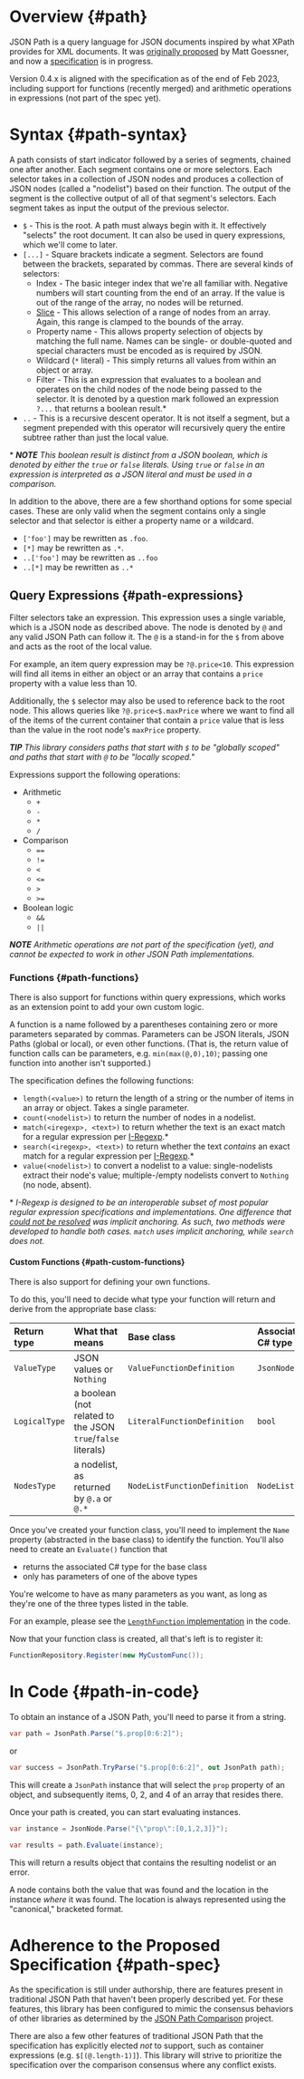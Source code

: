 #  Overview {#path}

JSON Path is a query language for JSON documents inspired by what XPath provides for XML documents.  It was [originally proposed](https://goessner.net/articles/JsonPath/) by Matt Goessner, and now a [specification](https://github.com/jsonpath-standard/internet-draft) is in progress.

Version 0.4.x is aligned with the specification as of the end of Feb 2023, including support for functions (recently merged) and arithmetic operations in expressions (not part of the spec yet).

# Syntax {#path-syntax}

A path consists of start indicator followed by a series of segments, chained one after another.  Each segment contains one or more selectors.  Each selector takes in a collection of JSON nodes and produces a collection of JSON nodes (called a "nodelist") based on their function.  The output of the segment is the collective output of all of that segment's selectors.  Each segment takes as input the output of the previous selector.

- `$` - This is the root.  A path must always begin with it.  It effectively "selects" the root document.  It can also be used in query expressions, which we'll come to later.
- `[...]` - Square brackets indicate a segment.  Selectors are found between the brackets, separated by commas.  There are several kinds of selectors:
  - Index - The basic integer index that we're all familiar with.  Negative numbers will start counting from the end of an array.  If the value is out of the range of the array, no nodes will be returned.
  - [Slice](https://stackoverflow.com/a/509295/878701) - This allows selection of a range of nodes from an array.  Again, this range is clamped to the bounds of the array.
  - Property name - This allows property selection of objects by matching the full name.  Names can be single- or double-quoted and special characters must be encoded as is required by JSON.
  - Wildcard (`*` literal) - This simply returns all values from within an object or array.
  - Filter - This is an expression that evaluates to a boolean and operates on the child nodes of the node being passed to the selector.  It is denoted by a question mark followed an expression `?...` that returns a boolean result.\*
- `..` - This is a recursive descent operator.  It is not itself a segment, but a segment prepended with this operator will recursively query the entire subtree rather than just the local value.

\* _**NOTE** This boolean result is distinct from a JSON boolean, which is denoted by either the `true` or `false` literals.  Using `true` or `false` in an expression is interpreted as a JSON literal and must be used in a comparison._

In addition to the above, there are a few shorthand options for some special cases.   These are only valid when the segment contains only a single selector and that selector is either a property name or a wildcard.

- `['foo']` may be rewritten as `.foo`.
- `[*]` may be rewritten as `.*`.
- `..['foo']` may be rewritten as `..foo`
- `..[*]` may be rewritten as `..*`

## Query Expressions {#path-expressions}

Filter selectors take an expression.  This expression uses a single variable, which is a JSON node as described above.  The node is denoted by `@` and any valid JSON Path can follow it.  The `@` is a stand-in for the `$` from above and acts as the root of the local value.

For example, an item query expression may be `?@.price<10`.  This expression will find all items in either an object or an array that contains a `price` property with a value less than 10.

Additionally, the `$` selector may also be used to reference back to the root node.  This allows queries like `?@.price<$.maxPrice` where we want to find all of the items of the current container that contain a `price` value that is less than the value in the root node's `maxPrice` property.

_**TIP** This library considers paths that start with `$` to be "globally scoped" and paths that start with `@` to be "locally scoped."_

Expressions support the following operations:

- Arithmetic
  - `+`
  - `-`
  - `*`
  - `/`
  <!-- - `%` (modulus) -->
- Comparison
  - `==`
  - `!=`
  - `<`
  - `<=`
  - `>`
  - `>=`
- Boolean logic
  - `&&`
  - `||`

_**NOTE** Arithmetic operations are not part of the specification (yet), and cannot be expected to work in other JSON Path implementations._

### Functions {#path-functions}

There is also support for functions within query expressions, which works as an extension point to add your own custom logic.

A function is a name followed by a parentheses containing zero or more parameters separated by commas.  Parameters can be JSON literals, JSON Paths (global or local), or even other functions.  (That is, the return value of function calls can be parameters, e.g. `min(max(@,0),10)`; passing one function into another isn't supported.)

The specification defines the following functions:

- `length(<value>)` to return the length of a string or the number of items in an array or object.  Takes a single parameter.
- `count(<nodelist>)` to return the number of nodes in a nodelist.
- `match(<iregexp>, <text>)` to return whether the text is an exact match for a regular expression per [I-Regexp](https://www.ietf.org/archive/id/draft-ietf-jsonpath-iregexp-02.html).\*
- `search(<iregexp>, <text>)` to return whether the text _contains_ an exact match for a regular expression per [I-Regexp](https://www.ietf.org/archive/id/draft-ietf-jsonpath-iregexp-02.html).\*
- `value(<nodelist>)` to convert a nodelist to a value: single-nodelists extract their node's value; multiple-/empty nodelists convert to `Nothing` (no node, absent).

\* _I-Regexp is designed to be an interoperable subset of most popular regular expression specifications and implementations.  One difference that [could not be resolved](https://github.com/ietf-wg-jsonpath/iregexp/issues/15) was implicit anchoring.  As such, two methods were developed to handle both cases.  `match` uses implicit anchoring, while `search` does not._

#### Custom Functions {#path-custom-functions}

There is also support for defining your own functions.

To do this, you'll need to decide what type your function will return and derive from the appropriate base class:

| Return type | What that means | Base class | Associated C# type |
|:-|:-|:-|:-|
| `ValueType` | JSON values or `Nothing` | `ValueFunctionDefinition` | `JsonNode?` |
| `LogicalType` | a boolean (not related to the JSON `true`/`false` literals) | `LiteralFunctionDefinition` | `bool` |
| `NodesType` | a nodelist, as returned by `@.a` or `@.*` | `NodeListFunctionDefinition` | `NodeList` |

Once you've created your function class, you'll need to implement the `Name` property (abstracted in the base class) to identify the function.  You'll also need to create an `Evaluate()` function that

- returns the associated C# type for the base class
- only has parameters of one of the above types

You're welcome to have as many parameters as you want, as long as they're one of the three types listed in the table.

For an example, please see the [`LengthFunction` implementation](https://github.com/gregsdennis/json-everything/blob/master/JsonPath/LengthFunction.cs) in the code.

Now that your function class is created, all that's left is to register it:

```c#
FunctionRepository.Register(new MyCustomFunc());
```

# In Code {#path-in-code}

To obtain an instance of a JSON Path, you'll need to parse it from a string.

```c#
var path = JsonPath.Parse("$.prop[0:6:2]");
```

or

```c#
var success = JsonPath.TryParse("$.prop[0:6:2]", out JsonPath path);
```

This will create a `JsonPath` instance that will select the `prop` property of an object, and subsequently items, 0, 2, and 4 of an array that resides there.

Once your path is created, you can start evaluating instances.

```c#
var instance = JsonNode.Parse("{\"prop\":[0,1,2,3]}");

var results = path.Evaluate(instance);
```

This will return a results object that contains the resulting nodelist or an error.

A node contains both the value that was found and the location in the instance _where_ it was found.  The location is always represented using the "canonical," bracketed format.

# Adherence to the Proposed Specification {#path-spec}

As the specification is still under authorship, there are features present in traditional JSON Path that haven't been properly described yet.  For these features, this library has been configured to mimic the consensus behaviors of other libraries as determined by the [JSON Path Comparison](https://cburgmer.github.io/json-path-comparison/) project.

There are also a few other features of traditional JSON Path that the specification has explicitly elected _not_ to support, such as container expressions (e.g. `$[(@.length-1)]`).  This library will strive to prioritize the specification over the comparison consensus where any conflict exists.
